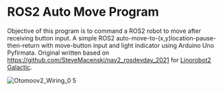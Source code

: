 # ROS2 Auto Move Program
Objective of this program is to command a ROS2 robot to move after receiving button input. A simple ROS2 auto-move-to-(x,y)location-pause-then-return with move-button input and light indicator using Arduino Uno Pyfirmata. Original written based on https://github.com/SteveMacenski/nav2_rosdevday_2021 for [Linorobot2 Galactic](https://github.com/linorobot/linorobot2).

![Otomoov2_Wiring_0 5](https://github.com/otomoov/AutoMoveProgram/assets/66437665/38ed0345-de72-46e4-9d73-d610f3c94339)
